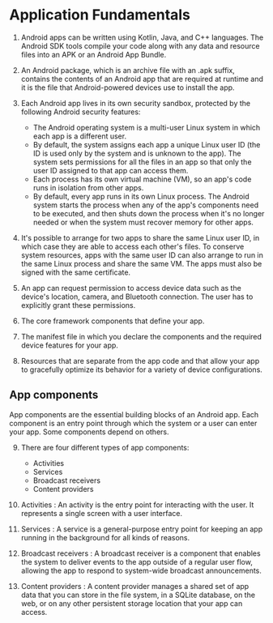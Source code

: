 # Application Fundamentals 

1. Android apps can be written using Kotlin, Java, and C++ languages. The Android SDK tools compile your code along with any data and resource files into an APK or an Android App Bundle.

2. An Android package, which is an archive file with an .apk suffix, contains the contents of an Android app that are required at runtime and it is the file that Android-powered devices use to install the app.

3. Each Android app lives in its own security sandbox, protected by the following Android security features:

   - The Android operating system is a multi-user Linux system in which each app is a different user.
   - By default, the system assigns each app a unique Linux user ID (the ID is used only by the system and is unknown to the app). The system sets permissions for all the files in an app so that only the user ID assigned to that app can access them.
   - Each process has its own virtual machine (VM), so an app's code runs in isolation from other apps.
   - By default, every app runs in its own Linux process. The Android system starts the process when any of the app's components need to be executed, and then shuts down the process when it's no longer needed or when the system must recover memory for other apps.

4. It's possible to arrange for two apps to share the same Linux user ID, in which case they are able to access each other's files. To conserve system resources, apps with the same user ID can also arrange to run in the same Linux process and share the same VM. The apps must also be signed with the same certificate.

5. An app can request permission to access device data such as the device's location, camera, and Bluetooth connection. The user has to explicitly grant these permissions.

6. The core framework components that define your app.

7. The manifest file in which you declare the components and the required device features for your app.

8. Resources that are separate from the app code and that allow your app to gracefully optimize its behavior for a variety of device configurations.

## App components
App components are the essential building blocks of an Android app. Each component is an entry point through which the system or a user can enter your app. Some components depend on others.

9. There are four different types of app components:

   - Activities
   - Services
   - Broadcast receivers
   - Content providers

10. Activities : An activity is the entry point for interacting with the user. It represents a single screen with a user interface. 

11. Services : A service is a general-purpose entry point for keeping an app running in the background for all kinds of reasons.

12. Broadcast receivers : A broadcast receiver is a component that enables the system to deliver events to the app outside of a regular user flow, allowing the app to respond to system-wide broadcast announcements.

13. Content providers : A content provider manages a shared set of app data that you can store in the file system, in a SQLite database, on the web, or on any other persistent storage location that your app can access.